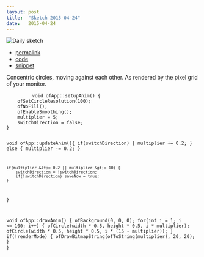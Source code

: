 ```yaml
---
layout: post
title:  "Sketch 2015-04-24"
date:   2015-04-24
---
```

![Daily sketch](/sketches/openFrameworks/2015-04-24.gif)
<div class="code">
	<ul>
		<li><a href="{% post_url 2015-04-24-sketch %}">permalink</a></li>
		<li><a href="https://github.com/dailysketches/dailySketches/tree/master/sketches/2015-04-24">code</a></li>
		<li><a href="#" class="snippet-button">snippet</a></li>
	</ul>
	<p>Concentric circles, moving against each other. As rendered by the pixel grid of your monitor.</p>
	<pre class="snippet">
		<code class="cpp">void ofApp::setupAnim() {
    ofSetCircleResolution(100);
    ofNoFill();
    ofEnableSmoothing();
    multiplier = 5;
    switchDirection = false;
}

void ofApp::updateAnim(){
    if(switchDirection) {
        multiplier += 0.2;
    } else {
        multiplier -= 0.2;
    }
    
    if(multiplier &lt;= 0.2 || multiplier &gt;= 10) {
        switchDirection = !switchDirection;
        if(!switchDirection) saveNow = true;
    }
}

void ofApp::drawAnim() {
    ofBackground(0, 0, 0);
    for(int i = 1; i &lt;= 100; i++) {
        ofCircle(width * 0.5, height * 0.5, i * multiplier);
        ofCircle(width * 0.5, height * 0.5, i * (15 - multiplier));
    }
    if(!renderMode) {
        ofDrawBitmapString(ofToString(multiplier), 20, 20);
    }
}</code>
	</pre>
</div>
